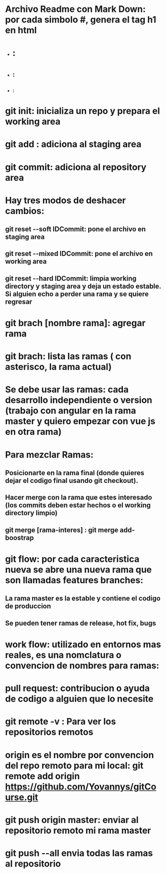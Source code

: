 # Archivo Readme con Mark Down: por cada simbolo #, genera el tag h1 en html
  - # : <h1></h1>
  - ## : <h2></h2>
  - ### : <h3></h3>

# git init: inicializa un repo y prepara el working area
# git add : adiciona al staging area
# git commit: adiciona al repository area

# Hay tres modos de deshacer cambios:
   ## git reset --soft IDCommit: pone el archivo en staging area
   ## git reset --mixed IDCommit: pone el archivo en working area
   ## git reset --hard IDCommit: limpia working directory y staging area y deja un estado estable. Si alguien echo a perder una rama y se quiere regresar
   
# git brach [nombre rama]: agregar rama

# git brach: lista las ramas ( con asterisco, la rama actual)

# Se debe usar las ramas: cada desarrollo independiente o version (trabajo con angular en la rama master y quiero empezar con vue js en otra rama)

# Para mezclar Ramas:
  ## Posicionarte en la rama final (donde quieres dejar el codigo final usando git checkout).
  ## Hacer merge con la rama que estes interesado (los commits deben estar hechos o el working directory limpio)
  ## git merge [rama-interes] :  git merge add-boostrap
  
# git flow: por cada caracteristica nueva se abre una nueva rama que son llamadas features branches:
  ## La rama master es la estable y contiene el codigo de produccion
  ## Se pueden tener ramas de release, hot fix, bugs

# work flow: utilizado en entornos mas reales, es una nomclatura o convencion de nombres para ramas: 

# pull request: contribucion o ayuda de codigo a alguien que lo necesite

# git remote -v : Para ver los repositorios remotos

# origin es el nombre por convencion del repo remoto para mi local: git remote add origin https://github.com/Yovannys/gitCourse.git

# git push origin master: enviar al repositorio remoto mi rama master

# git push --all envia todas las ramas al repositorio
